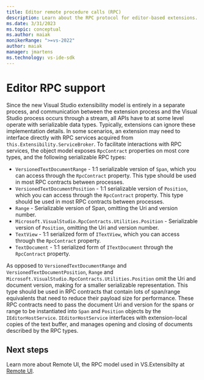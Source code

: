 ```yaml
---
title: Editor remote procedure calls (RPC)
description: Learn about the RPC protocol for editor-based extensions.
ms.date: 3/31/2023
ms.topic: conceptual
ms.author: maiak
monikerRange: ">=vs-2022"
author: maiak
manager: jmartens
ms.technology: vs-ide-sdk
---
```


# Editor RPC support

Since the new Visual Studio extensibility model is entirely in a separate process, and communication between the extension process and the Visual Studio process occurs through a stream, all APIs have to at some level operate with serializable data types. Typically, extensions can ignore these implementation details. In some scenarios, an extension may need to interface directly with RPC services acquired from `this.Extensibility.ServiceBroker`. To facilitate interactions with RPC services, the object model exposes `RpcContract` properties on most core types, and the following serializable RPC types:

- `VersionedTextDocumentRange` - 1:1 serializable version of `Span`, which you can access through the `RpcContract` property. This type should be used in most RPC contracts between processes.
- `VersionedTextDocumentPosition` - 1:1 serializable version of `Position`, which you can access through the `RpcContract` property. This type should be used in most RPC contracts between processes.
- `Range` - Serializable version of Span, omitting the Uri and version number.
- `Microsoft.VisualStudio.RpcContracts.Utilities.Position` - Serializable version of `Position`, omitting the Uri and version number.
- `TextView` - 1:1 serialized form of `ITextView`, which you can access through the `RpcContract` property.
- `TextDocument` - 1:1 serialized form of `ITextDocument` through the `RpcContract` property.

As opposed to `VersionedTextDocumentRange` and `VersionedTextDocumentPosition`, `Range` and `Microsoft.VisualStudio.RpcContracts.Utilities.Position` omit the Uri and document version, making for a smaller serializable representation. This type should be used in RPC contracts that contain lots of span/range equivalents that need to reduce their payload size for performance. These RPC contracts need to pass the document Uri and version for the spans or range to be instantiated into `Span` and `Position` objects by the `IEditorHostService`. `IEditorHostService` interfaces with extension-local copies of the text buffer, and manages opening and closing of documents described by the RPC types.

## Next steps

Learn more about Remote UI, the RPC model used in VS.Extensibilty at [Remote UI](../../inside-the-sdk/remote-ui.md).